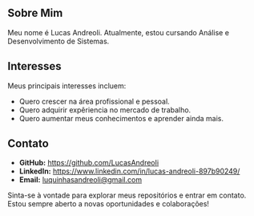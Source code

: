 ## Sobre Mim

Meu nome é Lucas Andreoli. Atualmente, estou cursando Análise e Desenvolvimento de Sistemas.

## Interesses

Meus principais interesses incluem:

- Quero crescer na área profissional e pessoal.
- Quero adquirir expêriencia no mercado de trabalho.
- Quero aumentar meus conhecimentos e aprender ainda mais.

## Contato

- **GitHub:** https://github.com/LucasAndreoIi
- **LinkedIn:** https://www.linkedin.com/in/lucas-andreoli-897b90249/
- **Email:** luquinhasandreoli@gmail.com

Sinta-se à vontade para explorar meus repositórios e entrar em contato. Estou sempre aberto a novas oportunidades e colaborações!
